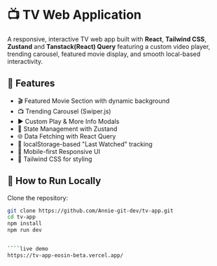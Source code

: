 # 📺 TV Web Application

A responsive, interactive TV web app built with **React**, **Tailwind CSS**, **Zustand** and **Tanstack(React) Query** featuring a custom video player, trending carousel, featured movie display, and smooth local-based interactivity.

## 🚀 Features

- 🎬 Featured Movie Section with dynamic background
- 📺 Trending Carousel (Swiper.js)
- ▶️ Custom Play & More Info Modals
- 🧠 State Management with Zustand
- 🌐 Data Fetching with React Query
- 💾 localStorage-based "Last Watched" tracking
- 📱 Mobile-first Responsive UI
- 🎨 Tailwind CSS for styling

## 🧪 How to Run Locally

Clone the repository:

````bash
git clone https://github.com/Annie-git-dev/tv-app.git
cd tv-app
npm install
npm run dev


````live demo
https://tv-app-eosin-beta.vercel.app/